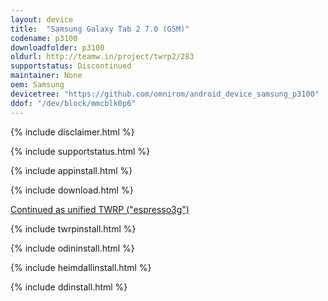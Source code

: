 ```yaml
---
layout: device
title:  "Samsung Galaxy Tab 2 7.0 (GSM)"
codename: p3100
downloadfolder: p3100
oldurl: http://teamw.in/project/twrp2/283
supportstatus: Discontinued
maintainer: None
oem: Samsung
devicetree: "https://github.com/omnirom/android_device_samsung_p3100"
ddof: "/dev/block/mmcblk0p6"
---
```


{% include disclaimer.html %}

{% include supportstatus.html %}

{% include appinstall.html %}

{% include download.html %}

<a href="https://twrp.me/devices/samsunggalaxytab2gsmunified.html">Continued as unified TWRP ("espresso3g")</a>

{% include twrpinstall.html %}

{% include odininstall.html %}

{% include heimdallinstall.html %}

{% include ddinstall.html %}
